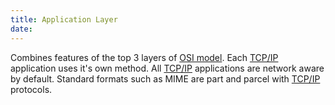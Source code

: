 ```yaml
---
title: Application Layer
date: 
---
```


Combines features of the top 3 layers of [OSI model](20201006074200-osi-7-layer.md).
Each [TCP/IP](20201006074410-tcp-ip-model.md) application uses it's own method.  All [TCP/IP](20201006074410-tcp-ip-model.md) applications are
network aware by default. Standard formats such as MIME are part and parcel with
[TCP/IP](20201006074410-tcp-ip-model.md) protocols.

